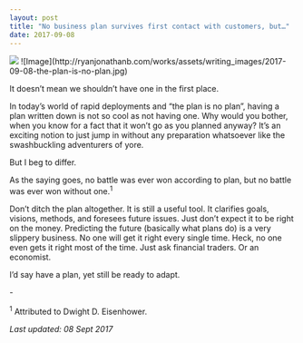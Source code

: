 ```yaml
---
layout: post
title: "No business plan survives first contact with customers, but…"
date: 2017-09-08
---
```

<img src="ryanjonathanb.com/works/assets/writing_images/2017-09-08-the-plan-is-no-plan.jpg"/>
![Image](http://ryanjonathanb.com/works/assets/writing_images/2017-09-08-the-plan-is-no-plan.jpg)

It doesn’t mean we shouldn’t have one in the first place.

In today’s world of rapid deployments and “the plan is no plan”, having a plan written down is not so cool as not having one. Why would you bother, when you know for a fact that it won’t go as you planned anyway? It’s an exciting notion to just jump in without any preparation whatsoever like the swashbuckling adventurers of yore.

But I beg to differ.

As the saying goes, no battle was ever won according to plan, but no battle was ever won without one.<sup>1</sup>

Don’t ditch the plan altogether. It is still a useful tool. It clarifies goals, visions, methods, and foresees future issues. Just don’t expect it to be right on the money. Predicting the future (basically what plans do) is a very slippery business. No one will get it right every single time. Heck, no one even gets it right most of the time. Just ask financial traders. Or an economist.

I’d say have a plan, yet still be ready to adapt.

\-

<sup>1</sup> Attributed to Dwight D. Eisenhower.

_Last updated: 08 Sept 2017_

